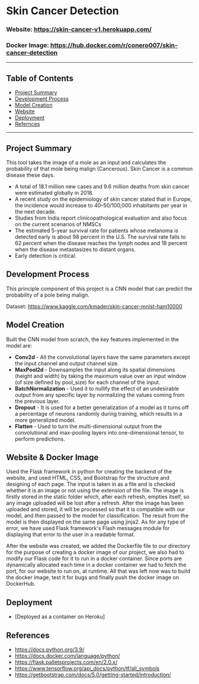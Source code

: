 # Skin Cancer Detection

### Website: https://skin-cancer-v1.herokuapp.com/

### Docker Image: https://hub.docker.com/r/conero007/skin-cancer-detection

---
## Table of Contents
* [Project Summary](#summary)
* [Development Process](#process)
* [Model Creation](#model)
* [Website](#website)
* [Deployment](#deploy)
* [Refernces](#refernces)

---

## Project Summary <a name="summary"></a>
This tool takes the image of a mole as an input and calculates the probability of that mole being malign (Cancerous).
Skin Cancer is a common disease these days.
* A total of 18.1 million new cases and 9.6 million deaths from skin cancer were estimated globally in 2018.
* A recent study on the epidemiology of skin cancer stated that in Europe, the incidence would increase to 40–50/100,000 inhabitants per year in the next decade. 
* Studies from India report clinicopathological evaluation and also focus on the current scenarios of NMSCs
* The estimated 5-year survival rate for patients whose melanoma is detected early is about 98 percent in the U.S. The survival rate falls to 62 percent when the disease reaches the lymph nodes and 18 percent when the disease metastasizes to distant organs.
* Early detection is critical.


## Development Process <a name="process"></a>
This principle component of this project is a CNN model that can predict the probability of a pole being malign. 

Dataset: https://www.kaggle.com/kmader/skin-cancer-mnist-ham10000



## Model Creation <a name="model"></a>
Built the CNN model from scratch, the key features implemented in the model are:
* **Conv2d** - All the convolutional layers have the same parameters except the input channel and output channel size.
* **MaxPool2d** - Downsamples the input along its spatial dimensions (height and width) by taking the maximum value over an input window (of size defined by pool_size) for each channel of the input.
* **BatchNormalization** - Used it to nullify the effect of an undesirable output from any specific layer by normalizing the values coming from the previous layer.
* **Dropout** - It is used for a better generalization of a model as it turns off a percentage of neurons randomly during training, which results in a more generalized model.
* **Flatten** - Used to turn the multi-dimensional output from the convolutional and max-pooling layers into one-dimensional tensor, to perform predictions.



## Website & Docker Image <a name="website"></a>
Used the Flask framework in python for creating the backend of the website, and used HTML, CSS, and Bootstrap for the structure and designing of each page. The input is taken in as a file and is checked whether it is an image or not using the extension of the file. The image is firstly stored in the static folder which, after each refresh, empties itself, so any image uploaded will be lost after a refresh. After the image has been uploaded and stored, it will be processed so that it is compatible with our model, and then passed to the model for classification. The result from the model is then displayed on the same page using jinja2. As for any type of error, we have used Flask framework's Flash messages module for displaying that error to the user in a readable format.

After the website was created, we added the Dockerfile file to our directory for the purpose of creating a docker image of our project, we also had to modify our Flask code for it to run in a docker container. Since ports are dynamically allocated each time in a docker container we had to fetch the port, for our website to run on, at runtime. All that was left now was to build the docker image, test it for bugs and finally push the docker image on DockerHub.



## Deployment <a name="deploy"></a>

* [Deployed as a container on Heroku]



## References <a name="refernces"></a>
* https://docs.python.org/3.9/
* https://docs.docker.com/language/python/
* https://flask.palletsprojects.com/en/2.0.x/
* https://www.tensorflow.org/api_docs/python/tf/all_symbols
* https://getbootstrap.com/docs/5.0/getting-started/introduction/

